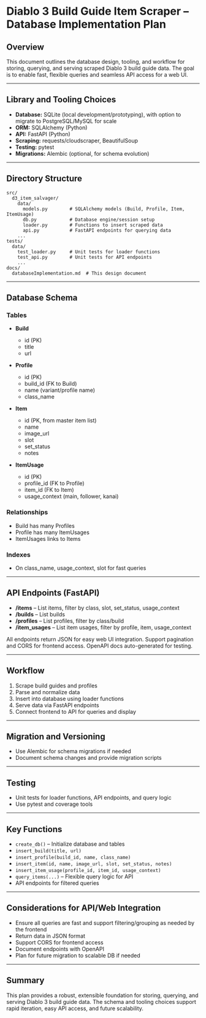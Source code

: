 # Diablo 3 Build Guide Item Scraper – Database Implementation Plan

## Overview

This document outlines the database design, tooling, and workflow for storing, querying, and serving scraped Diablo 3 build guide data. The goal is to enable fast, flexible queries and seamless API access for a web UI.

---

## Library and Tooling Choices

- **Database:** SQLite (local development/prototyping), with option to migrate to PostgreSQL/MySQL for scale
- **ORM:** SQLAlchemy (Python)
- **API:** FastAPI (Python)
- **Scraping:** requests/cloudscraper, BeautifulSoup
- **Testing:** pytest
- **Migrations:** Alembic (optional, for schema evolution)

---

## Directory Structure

```
src/
  d3_item_salvager/
    data/
      models.py        # SQLAlchemy models (Build, Profile, Item, ItemUsage)
      db.py            # Database engine/session setup
      loader.py        # Functions to insert scraped data
      api.py           # FastAPI endpoints for querying data
    ...
tests/
  data/
    test_loader.py     # Unit tests for loader functions
    test_api.py        # Unit tests for API endpoints
    ...
docs/
  databaseImplementation.md  # This design document
```

---

## Database Schema

### Tables

- **Build**
  - id (PK)
  - title
  - url

- **Profile**
  - id (PK)
  - build_id (FK to Build)
  - name (variant/profile name)
  - class_name

- **Item**
  - id (PK, from master item list)
  - name
  - image_url
  - slot
  - set_status
  - notes

- **ItemUsage**
  - id (PK)
  - profile_id (FK to Profile)
  - item_id (FK to Item)
  - usage_context (main, follower, kanai)

### Relationships

- Build has many Profiles
- Profile has many ItemUsages
- ItemUsages links to Items

### Indexes

- On class_name, usage_context, slot for fast queries

---

## API Endpoints (FastAPI)

- **/items** – List items, filter by class, slot, set_status, usage_context
- **/builds** – List builds
- **/profiles** – List profiles, filter by class/build
- **/item_usages** – List item usages, filter by profile, item, usage_context

All endpoints return JSON for easy web UI integration. Support pagination and CORS for frontend access. OpenAPI docs auto-generated for testing.

---

## Workflow

1. Scrape build guides and profiles
2. Parse and normalize data
3. Insert into database using loader functions
4. Serve data via FastAPI endpoints
5. Connect frontend to API for queries and display

---

## Migration and Versioning

- Use Alembic for schema migrations if needed
- Document schema changes and provide migration scripts

---

## Testing

- Unit tests for loader functions, API endpoints, and query logic
- Use pytest and coverage tools

---

## Key Functions

- `create_db()` – Initialize database and tables
- `insert_build(title, url)`
- `insert_profile(build_id, name, class_name)`
- `insert_item(id, name, image_url, slot, set_status, notes)`
- `insert_item_usage(profile_id, item_id, usage_context)`
- `query_items(...)` – Flexible query logic for API
- API endpoints for filtered queries

---

## Considerations for API/Web Integration

- Ensure all queries are fast and support filtering/grouping as needed by the frontend
- Return data in JSON format
- Support CORS for frontend access
- Document endpoints with OpenAPI
- Plan for future migration to scalable DB if needed

---

## Summary

This plan provides a robust, extensible foundation for storing, querying, and serving Diablo 3 build guide data. The schema and tooling choices support rapid iteration, easy API access, and future scalability.
